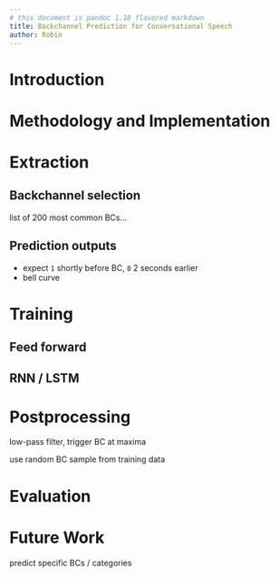 ```yaml
---
# this document is pandoc 1.18 flavored markdown
title: Backchannel Prediction for Conversational Speech
author: Robin
---
```


# Introduction

# Methodology and Implementation

# Extraction

## Backchannel selection

list of 200 most common BCs...

## Prediction outputs

- expect `1` shortly before BC, `0` 2 seconds earlier
- bell curve

# Training

## Feed forward


## RNN / LSTM

# Postprocessing

low-pass filter, trigger BC at maxima

use random BC sample from training data

# Evaluation

# Future Work

predict specific BCs / categories
